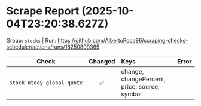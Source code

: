 # Scrape Report (2025-10-04T23:20:38.627Z)

Group: `stocks`  |  Run: https://github.com/AlbertoRoca96/scraping-checks-scheduler/actions/runs/18250809365

| Check | Changed | Keys | Error |
|---|:---:|:--|:--|
| `stock_ntdoy_global_quote` | ✅ | change, changePercent, price, source, symbol |  |
